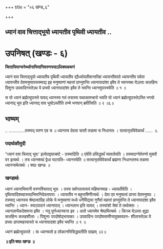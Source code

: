 +++
title = "०६ खंण्ड_६"

+++


## ध्यानं वाव चित्ताद्भूयो ध्यायतीव पृथिवी ध्यायतीव ..

# **उपनिषत् (खण्डः - ६)**

**चित्ताभिमान्यनेर्थ्यानाभिमानिवरुणस्याऽधिक्यकथनं**

ध्यानं वाव चित्ताद्भूयो ध्यायतीव पृथिवी ध्यायतीव द्यौर्ध्यायतीवान्तरिक्षं ध्यायन्तीवापो ध्यायन्तीव पर्वता ध्यायन्तीव देवमनुष्यास्तस्माद्य इह मनुष्याणां महत्तां प्राप्नुवन्ति ध्यानापादांशा इवैव ते भवन्त्यथ येऽल्पाः कलहिनः पिशुना उपवादिनस्तेऽथ ये प्रभवो ध्यानापादांशा इवैव ते भवन्ति ध्यानमुपास्स्वेति ॥ १ ॥

स यो ध्यानं ब्रह्मेत्युपास्ते यावद् ध्यानस्य गतं तत्रास्य यथाकामचारो भवति यो ध्यानं ब्रह्मेत्युपास्तेऽस्ति भगवो ध्यानाद् भूय इति ध्यानाद् वाव भूयोऽस्तीति तन्मे भगवान् ब्रवीत्विति ॥ २ ॥६॥

## **भाष्यम्**

.. .............तस्माद् वरुण एव च ॥ ध्यानस्य देवता चासौ तन्नामा च निधानतः । सत्यानृतविवेकार्थं …… ॥.

### पदार्थकौमुदी

“ध्यानं वाव चित्ताद् भूयः' इत्येतद्व्याचष्टे - तस्मादिति ॥ एवेति प्रसिद्धार्थं व्यावर्तयति । तस्मादग्नेर्वरुणो मुक्तौ वर इत्यर्थः । तत्र ध्यानशब्दं द्वेधा घटयति– ध्यानस्येति ॥ सत्यानृतविवेकार्थं ब्रह्मणा निधानतश्च तन्नामा ध्याननामेत्यर्थः । षष्ठः खण्डः ॥

### **खण्डार्थः**

ध्यानं ध्यानाभिमानी वरुणश्चित्ताद् भूयः । तस्य सर्वगतत्वरूपं महिमानमाह - ध्यायतीवेति । पृथिव्यादिशब्दास्तदभिमानिदेवतापराः । ध्यायतीव न बहुभाषिणीत्यर्थः । देवा एव मनुष्यत्वं प्राप्ता देवमनुष्याः । तस्माद् ध्यानस्य श्रेष्ठत्वादिह लोके ये मनुष्याणां मध्ये धनैर्विद्यया गुणैर्वा महत्तां प्राप्नुवन्ति ते ध्यानापादंशा इवैव भवन्ति । ध्यान- स्याऽपादनं ध्यानापात् । ध्यानलाभ इति यावत् । तस्यांशो येषां ते तथोक्ताः । ध्यानलाभैकदेशवन्त इवैव । नतु पूर्णध्यानवन्त इव । अतो ध्यानमेव श्रेष्ठमित्यर्थः । किञ्च येऽल्पाः क्षुद्राः कलहिनः कलहशीलाः । पिशुनाः परदोषोद्भासकाः । उपवादिनः परदोषसामीप्ययुक्तवदन- शीलास्तेऽथ ये प्रभवः प्राप्तमहत्त्वास्ते च ध्यानापादशा इवैव भवन्ति ॥ १ ॥

ध्यानं ब्रह्मेत्युपास्ते । सः ध्यानवतो ह लोकानभिसिद्ध्यतीति ग्राह्यम् ॥२॥

**॥ इति षष्ठः खण्डः ॥**

